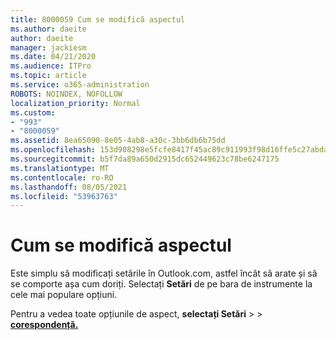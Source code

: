 ```yaml
---
title: 8000059 Cum se modifică aspectul
ms.author: daeite
author: daeite
manager: jackiesm
ms.date: 04/21/2020
ms.audience: ITPro
ms.topic: article
ms.service: o365-administration
ROBOTS: NOINDEX, NOFOLLOW
localization_priority: Normal
ms.custom:
- "993"
- "8000059"
ms.assetid: 8ea65090-8e05-4ab8-a30c-3bb6db6b75dd
ms.openlocfilehash: 153d908298e5fcfe8417f45ac89c911993f98d16ffe5c27abda4b6f3959002c0
ms.sourcegitcommit: b5f7da89a650d2915dc652449623c78be6247175
ms.translationtype: MT
ms.contentlocale: ro-RO
ms.lasthandoff: 08/05/2021
ms.locfileid: "53963763"
---
```

# <a name="how-to-change-your-layout"></a>Cum se modifică aspectul

Este simplu să modificați setările în Outlook.com, astfel încât să arate și să se comporte așa cum doriți. Selectați **Setări** de pe bara de instrumente la cele mai populare opțiuni.

Pentru a vedea toate opțiunile de aspect, **selectați Setări**  >    >  [**corespondență.**](https://outlook.live.com/mail/options/mail/layout)
  